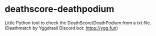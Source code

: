 # deathscore-deathpodium
Little Python tool to check the DeathScore/DeathPodium from a txt file. (Deathmatch by Yggdrasil Discord bot: https://ygg.fun)
